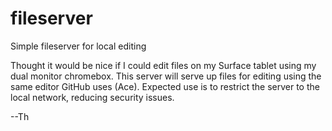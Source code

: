 fileserver
==========

Simple fileserver for local editing

Thought it would be nice if I could edit files on my Surface tablet
using my dual monitor chromebox.  This server will serve up files
for editing using the same editor GitHub uses (Ace).  Expected use
is to restrict the server to the local network, reducing security issues.

--Th
